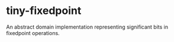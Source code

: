 # tiny-fixedpoint
An abstract domain implementation representing significant bits in fixedpoint operations.
